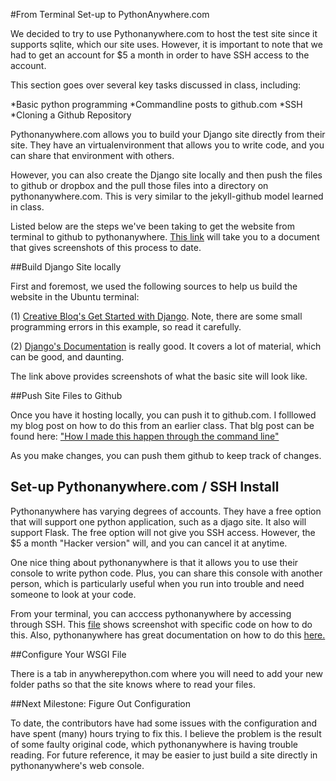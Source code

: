 #From Terminal Set-up to PythonAnywhere.com

We decided to try to use Pythonanywhere.com to host the test site since it supports sqlite, which our site uses. However, it is important to note that we had to get an account for $5 a month in order to have SSH access to the account.

This section goes over several key tasks discussed in class, including:

*Basic python programming
*Commandline posts to github.com
*SSH
*Cloning a Github Repository

Pythonanywhere.com allows you to build your Django site directly from their site.  They have an virtualenvironment that allows you to write code, and you can share that environment with others. 

However, you can also create the Django site locally and then push the files to github or dropbox and the pull those files into a directory on pythonanywhere.com.  This is very similar to the jekyll-github model learned in class.

Listed below are the steps we've been taking to get the website from terminal to github to pythonanywhere. [This link](https://drive.google.com/file/d/0BylRKPHp7PBCd1hjWkZrb3cyaDA/edit?usp=sharing) will take you to a document that gives screenshots of this process to date. 

##Build Django Site locally

First and foremost, we used the following sources to help us build the website in the Ubuntu terminal:

(1) [Creative Bloq's Get Started with Django](http://www.creativebloq.com/netmag/get-started-django-7132932).  Note, there are some small programming errors in this example, so read it carefully.

(2) [Django's Documentation](9https://docs.djangoproject.com/en/1.6/) is really good. It covers a lot of material, which can be good, and daunting. 

The link above provides screenshots of what the basic site will look like. 

##Push Site Files to Github

Once you have it hosting locally, you can push it to github.com.  I folllowed my blog post on how to do this from an earlier class. That blg post can be found here: ["How I made this happen through the command line"](http://silshack.github.io/fall2013/2013/10/14/something-unique-post.html) 

As you make changes, you can push them github to keep track of changes.

## Set-up Pythonanywhere.com / SSH Install

Pythonanywhere has varying degrees of accounts.  They have a free option that will support one python application, such as a djago site.  It also will support Flask.  The free option will not give you SSH access. However, the $5 a month "Hacker version" will, and you can cancel it at anytime. 

One nice thing about pythonanywhere is that it allows you to use their console to write python code. Plus, you can share this console with another person, which is particularly useful when you run into trouble and need someone to look at your code.

From your terminal, you can acccess pythonanywhere by accessing through SSH.  This [file](https://drive.google.com/file/d/0BylRKPHp7PBCd1hjWkZrb3cyaDA/edit?usp=sharing) shows screenshot with specific code on how to do this. Also, pythonanywhere has great documentation on how to do this [here.](https://www.pythonanywhere.com/wiki/SSHAccess)

##Configure Your WSGI File

There is a tab in anywherepython.com where you will need to add your new folder paths so that the site knows where to read your files. 

##Next Milestone: Figure Out Configuration

To date, the contributors have had some issues with the configuration and have spent (many) hours trying to fix this. I believe the problem is the result of some faulty original code, which pythonanywhere is having trouble reading. For future reference, it may be easier to just build a site directly in pythonanywhere's web console. 



